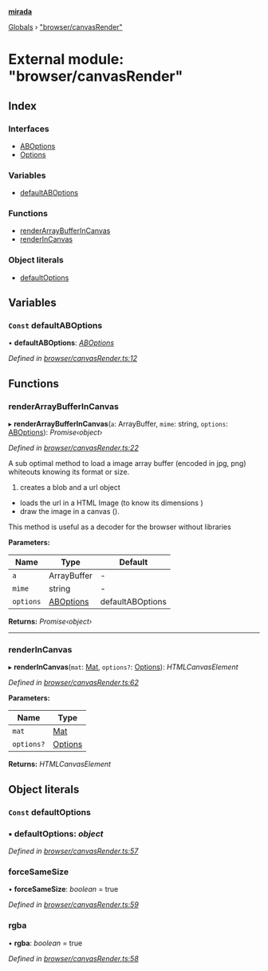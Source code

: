 **[mirada](../README.md)**

[Globals](../README.md) › ["browser/canvasRender"](_browser_canvasrender_.md)

# External module: "browser/canvasRender"

## Index

### Interfaces

* [ABOptions](../interfaces/_browser_canvasrender_.aboptions.md)
* [Options](../interfaces/_browser_canvasrender_.options.md)

### Variables

* [defaultABOptions](_browser_canvasrender_.md#const-defaultaboptions)

### Functions

* [renderArrayBufferInCanvas](_browser_canvasrender_.md#renderarraybufferincanvas)
* [renderInCanvas](_browser_canvasrender_.md#renderincanvas)

### Object literals

* [defaultOptions](_browser_canvasrender_.md#const-defaultoptions)

## Variables

### `Const` defaultABOptions

• **defaultABOptions**: *[ABOptions](../interfaces/_browser_canvasrender_.aboptions.md)*

*Defined in [browser/canvasRender.ts:12](https://github.com/cancerberoSgx/mirada/blob/9d9803d/mirada/src/browser/canvasRender.ts#L12)*

## Functions

###  renderArrayBufferInCanvas

▸ **renderArrayBufferInCanvas**(`a`: ArrayBuffer, `mime`: string, `options`: [ABOptions](../interfaces/_browser_canvasrender_.aboptions.md)): *Promise‹object›*

*Defined in [browser/canvasRender.ts:22](https://github.com/cancerberoSgx/mirada/blob/9d9803d/mirada/src/browser/canvasRender.ts#L22)*

A sub optimal method to load a image array buffer (encoded in jpg, png) whiteouts knowing its format or size.
1) creates a blob and a url object
* loads the url in a HTML Image (to know its dimensions )
* draw the image in a canvas ().

This method is useful as a decoder for the browser without libraries

**Parameters:**

Name | Type | Default |
------ | ------ | ------ |
`a` | ArrayBuffer | - |
`mime` | string | - |
`options` | [ABOptions](../interfaces/_browser_canvasrender_.aboptions.md) |  defaultABOptions |

**Returns:** *Promise‹object›*

___

###  renderInCanvas

▸ **renderInCanvas**(`mat`: [Mat](../classes/_types_opencv_mat_.mat.md), `options?`: [Options](../interfaces/_browser_canvasrender_.options.md)): *HTMLCanvasElement*

*Defined in [browser/canvasRender.ts:62](https://github.com/cancerberoSgx/mirada/blob/9d9803d/mirada/src/browser/canvasRender.ts#L62)*

**Parameters:**

Name | Type |
------ | ------ |
`mat` | [Mat](../classes/_types_opencv_mat_.mat.md) |
`options?` | [Options](../interfaces/_browser_canvasrender_.options.md) |

**Returns:** *HTMLCanvasElement*

## Object literals

### `Const` defaultOptions

### ▪ **defaultOptions**: *object*

*Defined in [browser/canvasRender.ts:57](https://github.com/cancerberoSgx/mirada/blob/9d9803d/mirada/src/browser/canvasRender.ts#L57)*

###  forceSameSize

• **forceSameSize**: *boolean* = true

*Defined in [browser/canvasRender.ts:59](https://github.com/cancerberoSgx/mirada/blob/9d9803d/mirada/src/browser/canvasRender.ts#L59)*

###  rgba

• **rgba**: *boolean* = true

*Defined in [browser/canvasRender.ts:58](https://github.com/cancerberoSgx/mirada/blob/9d9803d/mirada/src/browser/canvasRender.ts#L58)*